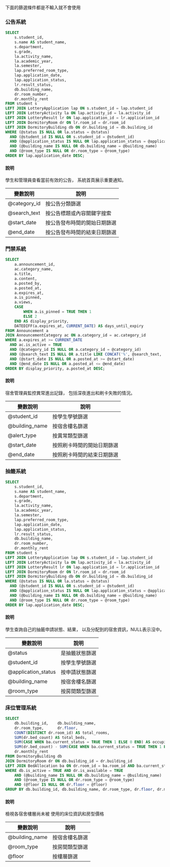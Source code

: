 下面的篩選條件都是不輸入就不會使用

### 公告系統
```sql
SELECT
    s.student_id,
    s.name AS student_name,
    s.department,
    s.grade,
    la.activity_name,
    la.academic_year,
    la.semester,
    lap.preferred_room_type,
    lap.application_date,
    lap.application_status,
    lr.result_status,
    db.building_name,
    dr.room_number,
    dr.monthly_rent
FROM student s
LEFT JOIN LotteryApplication lap ON s.student_id = lap.student_id
LEFT JOIN LotteryActivity la ON lap.activity_id = la.activity_id
LEFT JOIN LotteryResult lr ON lap.application_id = lr.application_id
LEFT JOIN DormitoryRoom dr ON lr.room_id = dr.room_id
LEFT JOIN DormitoryBuilding db ON dr.building_id = db.building_id
WHERE (@status IS NULL OR la.status = @status)
  AND (@student_id IS NULL OR s.student_id = @student_id)
  AND (@application_status IS NULL OR lap.application_status = @application_status)
  AND (@building_name IS NULL OR db.building_name = @building_name)
  AND (@room_type IS NULL OR dr.room_type = @room_type)
ORDER BY lap.application_date DESC;
```
#### 說明

學生和管理員查看當前有效的公告，
系統首頁展示重要通知。


|變數說明|說明|
|-------|----|
|@category_id|按公告分類篩選|
|@search_text|按公告標題或內容關鍵字搜索|
|@start_date|按公告發布時間的開始日期篩選|
|@end_date|按公告發布時間的結束日期篩選|
### 門禁系統
```sql
SELECT
    a.announcement_id,
    ac.category_name,
    a.title,
    a.content,
    a.posted_by,
    a.posted_at,
    a.expires_at,
    a.is_pinned,
    a.views,
    CASE
        WHEN a.is_pinned = TRUE THEN 1
        ELSE 2
    END AS display_priority,
    DATEDIFF(a.expires_at, CURRENT_DATE) AS days_until_expiry
FROM Announcement a
JOIN AnnouncementCategory ac ON a.category_id = ac.category_id
WHERE a.expires_at >= CURRENT_DATE
  AND ac.is_active = TRUE
  AND (@category_id IS NULL OR a.category_id = @category_id)
  AND (@search_text IS NULL OR a.title LIKE CONCAT('%', @search_text, '%') OR a.content LIKE CONCAT('%', @search_text, '%'))
  AND (@start_date IS NULL OR a.posted_at >= @start_date)
  AND (@end_date IS NULL OR a.posted_at <= @end_date)
ORDER BY display_priority, a.posted_at DESC;
```
#### 說明
宿舍管理員監控異常進出記錄，
包括深夜進出和刷卡失敗的情況。


|變數說明|說明|
|-------|----|
|@student_id|按學生學號篩選|
|@building_name|按宿舍樓名篩選|
|@alert_type|按異常類型篩選|
|@start_date|按照刷卡時間的開始日期篩選|
|@end_date|按照刷卡時間的結束日期篩選|
### 抽籤系統
```sql
SELECT
    s.student_id,
    s.name AS student_name,
    s.department,
    s.grade,
    la.activity_name,
    la.academic_year,
    la.semester,
    lap.preferred_room_type,
    lap.application_date,
    lap.application_status,
    lr.result_status,
    db.building_name,
    dr.room_number,
    dr.monthly_rent
FROM student s
LEFT JOIN LotteryApplication lap ON s.student_id = lap.student_id
LEFT JOIN LotteryActivity la ON lap.activity_id = la.activity_id
LEFT JOIN LotteryResult lr ON lap.application_id = lr.application_id
LEFT JOIN DormitoryRoom dr ON lr.room_id = dr.room_id
LEFT JOIN DormitoryBuilding db ON dr.building_id = db.building_id
WHERE (@status IS NULL OR la.status = @status)
  AND (@student_id IS NULL OR s.student_id = @student_id)
  AND (@application_status IS NULL OR lap.application_status = @application_status)
  AND (@building_name IS NULL OR db.building_name = @building_name)
  AND (@room_type IS NULL OR dr.room_type = @room_type)
ORDER BY lap.application_date DESC;
```
#### 說明
學生查詢自己的抽籤申請狀態、結果，
以及分配到的宿舍資訊，NULL表示沒中。


|變數說明|說明|
|-------|----|
|@status|是抽籤狀態篩選|
|@student_id|按學生學號篩選|
|@application_status|按申請狀態篩選|
|@building_name|按宿舍樓名篩選|
|@room_type|按房間類型篩選|
### 床位管理系統
```sql
SELECT
    db.building_id,    db.building_name,
    dr.room_type,      dr.floor,
    COUNT(DISTINCT dr.room_id) AS total_rooms,
    SUM(dr.bed_count) AS total_beds,
    SUM(CASE WHEN ba.current_status = TRUE THEN 1 ELSE 0 END) AS occupied_beds,
    SUM(dr.bed_count) - SUM(CASE WHEN ba.current_status = TRUE THEN 1 ELSE 0 END) AS available_beds,
    dr.monthly_rent
FROM DormitoryBuilding db
JOIN DormitoryRoom dr ON db.building_id = dr.building_id
LEFT JOIN BedAllocation ba ON dr.room_id = ba.room_id AND ba.current_status = TRUE
WHERE db.is_active = TRUE AND dr.is_available = TRUE
    AND (@building_name IS NULL OR db.building_name = @building_name)
    AND (@room_type IS NULL OR dr.room_type = @room_type)
    AND (@floor IS NULL OR dr.floor = @floor)
GROUP BY db.building_id, db.building_name, dr.room_type, dr.floor, dr.monthly_rent;
```
#### 說明
檢視各宿舍樓層尚未被
使用的床位資訊和房型價格


|變數說明|說明|
|-------|----|
|@building_name|按宿舍樓名篩選|
|@room_type|按房間類型篩選|
|@floor|按樓層篩選|
